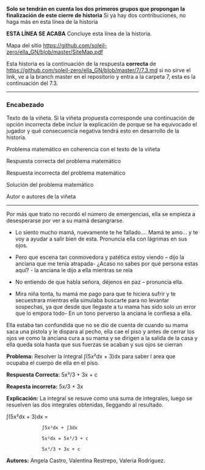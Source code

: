 **Solo se tendrán en cuenta los dos primeros grupos que propongan la finalización de este cierre de historia** Si ya hay dos contribuciones, no haga más en esta línea de la historia

**ESTA LÍNEA SE ACABA** Concluye esta línea de la historia. 

Mapa del sitio https://github.com/soleil-zero/ella_GN/blob/master/SiteMap.pdf

Esta historia es la continuación de la respuesta **correcta** de https://github.com/soleil-zero/ella_GN/blob/master/7/7.3.md si no sirve el link, 
ve a la branch master en el repositorio y entra a la carpeta 7, esta es la continuación del 7.3.

**********************************************************************
### Encabezado

Texto de la viñeta. Si la viñeta propuesta corresponde una continuación de opción incorrecta debe incluir la explicación de porque se ha equivocado el jugador y qué consecuencia negativa tendrá esto en desarrollo de la historia.

Problema matemático en coherencia con el texto de la viñeta

Respuesta correcta del problema matemático

Respuesta incorrecta del problema matemático

Solución del problema matemático

Autor o autores de la viñeta
**********************************************************************


Por más que trato no recordó el número de emergencias, ella se empieza a desesperarse por ver a su mamá desangrarse.

-	Lo siento mucho mamá, nuevamente te he fallado…. Mamá te amo… y te voy a ayudar a salir bien de esta. Pronuncia ella con lágrimas en sus ojos.

-	Pero que escena tan conmovedora y patética estoy viendo – dijo la anciana que me tenía atrapada- ¿Acaso no sabes por qué persona estas aquí? - la anciana le dijo a ella mientras se reía 

-	No entiendo de que habla señora, déjenos en paz – pronuncia ella.

-	Mira niña tonta, tu mamá me pago para que te hiciera sufrir y te secuestrara mientras ella simulaba buscarte para no levantar sospechas, ya que desde que llegaste a tu mama has sido solo un error que lo empora todo- En un tono perverso la anciana le confiesa a ella.

Ella estaba tan confundida que no se dio de cuenta de cuando su mama saca una pistola y le dispara al pecho, ella cae el piso y antes de cerrar los ojos ve como la anciana cura a su mama y se dirigen a la salida de la casa y ella queda sola hasta que sus fuerzas se acaban y sus ojos se cierran

**Problema:** Resolver la integral ∫(5x²dx + 3)dx para saber l area que ocupaba el cuerpo de ella en el piso.

**Respuesta Correcta:** 5x³/3 + 3x + c

**Reapesta incorreta:** 5x/3 + 3x

**Explicación:** La integral se resuve como una suma de integrales, luego se resuelven las dos integrales obtenidas, lleggando al resultado.

 ∫(5x²dx + 3)dx =
 
                 ∫5x²dx + ∫3dx
                 
                 5x²dx = 5x³/3 + c
                 
                 5x³/3 + 3x + c
                 
 **Autores:** Angela Castro, Valentina Restrepo, Valeria Rodriguez.    
             
                 


